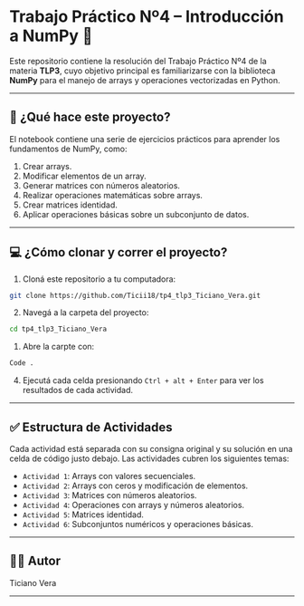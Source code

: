 # Trabajo Práctico Nº4 – Introducción a NumPy 🧮

Este repositorio contiene la resolución del Trabajo Práctico Nº4 de la materia **TLP3**, cuyo objetivo principal es familiarizarse con la biblioteca **NumPy** para el manejo de arrays y operaciones vectorizadas en Python.

---



## 🚀 ¿Qué hace este proyecto?

El notebook contiene una serie de ejercicios prácticos para aprender los fundamentos de NumPy, como:

1. Crear arrays.
2. Modificar elementos de un array.
3. Generar matrices con números aleatorios.
4. Realizar operaciones matemáticas sobre arrays.
5. Crear matrices identidad.
6. Aplicar operaciones básicas sobre un subconjunto de datos.
---

## 💻 ¿Cómo clonar y correr el proyecto?

1. Cloná este repositorio a tu computadora:

```bash
git clone https://github.com/Ticii18/tp4_tlp3_Ticiano_Vera.git
```

2. Navegá a la carpeta del proyecto:

```bash
cd tp4_tlp3_Ticiano_Vera
```

1. Abre la carpte con:

```bash
Code . 
```

4. Ejecutá cada celda presionando `Ctrl + alt + Enter` para ver los resultados de cada actividad.

---

## ✅ Estructura de Actividades

Cada actividad está separada con su consigna original y su solución en una celda de código justo debajo. Las actividades cubren los siguientes temas:

- `Actividad 1`: Arrays con valores secuenciales.
- `Actividad 2`: Arrays con ceros y modificación de elementos.
- `Actividad 3`: Matrices con números aleatorios.
- `Actividad 4`: Operaciones con arrays y números aleatorios.
- `Actividad 5`: Matrices identidad.
- `Actividad 6`: Subconjuntos numéricos y operaciones básicas.

---


## 🧑‍💻 Autor

Ticiano Vera 

---
